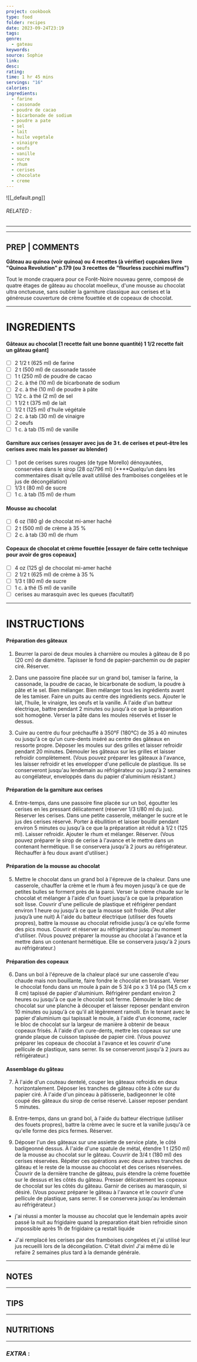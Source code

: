 ```yaml
---
project: cookbook
type: food
folder: recipes
date: 2023-09-24T23:19
tags: 
genre:
  - gateau
keywords: 
source: Sophie
link: 
desc: 
rating: 
time: 1 hr 45 mins
servings: "16"
calories: 
ingredients:
  - farine
  - cassonade
  - poudre de cacao
  - bicarbonade de sodium
  - poudre a pate
  - sel
  - lait
  - huile vegetale
  - vinaigre
  - oeufs
  - vanille
  - sucre
  - rhum
  - cerises
  - chocolate
  - creme
---
```


![[_default.png]]
###### *RELATED* : 
---


---
## PREP | COMMENTS

**Gâteau au quinoa (voir quinoa) ou 4 recettes (à vérifier) cupcakes livre "Quinoa Revolution" p.179 (ou 3 recettes de "flourless zucchini muffins")**

Tout le monde craquera pour ce Forêt-Noire nouveau genre, composé de quatre étages de gâteau au chocolat moelleux, d'une mousse au chocolat ultra onctueuse, sans oublier la garniture classique aux cerises et la généreuse couverture de crème fouettée et de copeaux de chocolat.

---
# INGREDIENTS

#### **Gâteaux au chocolat** [1 recette fait une bonne quantité) 1 1/2 recette fait un gâteau géant]

- [ ] 2 1/2 t (625 ml) de farine
- [ ] 2 t (500 ml) de cassonade tassée
- [ ] 1 t (250 ml) de poudre de cacao
- [ ] 2 c. à thé (10 ml) de bicarbonate de sodium
- [ ] 2 c. à thé (10 ml) de poudre à pâte
- [ ] 1/2 c. à thé (2 ml) de sel
- [ ] 1 1/2 t (375 ml) de lait
- [ ] 1/2 t (125 ml) d'huile végétale
- [ ] 2 c. à tab (30 ml) de vinaigre
- [ ] 2 oeufs
- [ ] 1 c. à tab (15 ml) de vanille
    
#### **Garniture aux cerises (essayer avec jus de 3 t. de cerises et peut-être les cerises avec mais les passer au blender)**
    
- [ ] 1 pot de cerises sures rouges (de type Morello) dénoyautées, conservées dans le sirop (28 oz/796 ml) (****Quelqu’un dans les commentaires disait qu’elle avait utililsé des framboises congelées et le jus de décongélation)
- [ ] 1/3 t (80 ml) de sucre
- [ ] 1 c. à tab (15 ml) de rhum
    
#### **Mousse au chocolat**
    
- [ ] 6 oz (180 g) de chocolat mi-amer haché
- [ ] 2 t (500 ml) de crème à 35 %
- [ ] 2 c. à tab (30 ml) de rhum
    
#### **Copeaux de chocolat et crème fouettée** [essayer de faire cette technique pour avoir de gros copeaux]
    
- [ ] 4 oz (125 g) de chocolat mi-amer haché
- [ ] 2 1/2 t (625 ml) de crème à 35 %
- [ ] 1/3 t (80 ml) de sucre
- [ ] 1 c. à thé (5 ml) de vanille
- [ ] cerises au marasquin avec les queues (facultatif)

---
# INSTRUCTIONS

#### **Préparation des gâteaux** 

1. Beurrer la paroi de deux moules à charnière ou moules à gâteau de 8 po (20 cm) de diamètre. Tapisser le fond de papier-parchemin ou de papier ciré. Réserver. 

2. Dans une passoire fine placée sur un grand bol, tamiser la farine, la cassonade, la poudre de cacao, le bicarbonate de sodium, la poudre à pâte et le sel. Bien mélanger. Bien mélanger tous les ingrédients avant de les tamiser. Faire un puits au centre des ingrédients secs. Ajouter le lait, l'huile, le vinaigre, les oeufs et la vanille. À l'aide d'un batteur électrique, battre pendant 2 minutes ou jusqu'à ce que la préparation soit homogène. Verser la pâte dans les moules réservés et lisser le dessus. 

3. Cuire au centre du four préchauffé à 350°F (180°C) de 35 à 40 minutes ou jusqu'à ce qu'un cure-dents inséré au centre des gâteaux en ressorte propre. Déposer les moules sur des grilles et laisser refroidir pendant 20 minutes. Démouler les gâteaux sur les grilles et laisser refroidir complètement. (Vous pouvez préparer les gâteaux à l'avance, les laisser refroidir et les envelopper d'une pellicule de plastique. Ils se conserveront jusqu'au lendemain au réfrigérateur ou jusqu'à 2 semaines au congélateur, enveloppés dans du papier d'aluminium résistant.)

#### **Préparation de la garniture aux cerises**

4. Entre-temps, dans une passoire fine placée sur un bol, égoutter les cerises en les pressant délicatement (réserver 1/3 t/80 ml du jus). Réserver les cerises. Dans une petite casserole, mélanger le sucre et le jus des cerises réservé. Porter à ébullition et laisser bouillir pendant environ 5 minutes ou jusqu'à ce que la préparation ait réduit à 1/2 t (125 ml). Laisser refroidir. Ajouter le rhum et mélanger. Réserver. (Vous pouvez préparer le sirop de cerise à l'avance et le mettre dans un contenant hermétique. Il se conservera jusqu'à 2 jours au réfrigérateur. Réchauffer à feu doux avant d'utiliser.)

#### **Préparation de la mousse au chocolat**

5. Mettre le chocolat dans un grand bol à l'épreuve de la chaleur. Dans une casserole, chauffer la crème et le rhum à feu moyen jusqu'à ce que de petites bulles se forment près de la paroi. Verser la crème chaude sur le chocolat et mélanger à l'aide d'un fouet jusqu'à ce que la préparation soit lisse. Couvrir d'une pellicule de plastique et réfrigérer pendant environ 1 heure ou jusqu'à ce que la mousse soit froide. (Peut aller jusqu’à une nuit) À l'aide du batteur électrique (utiliser des fouets propres), battre la mousse au chocolat refroidie jusqu'à ce qu'elle forme des pics mous. Couvrir et réserver au réfrigérateur jusqu'au moment d'utiliser. (Vous pouvez préparer la mousse au chocolat à l'avance et la mettre dans un contenant hermétique. Elle se conservera jusqu'à 2 jours au réfrigérateur.)

#### **Préparation des copeaux**

6. Dans un bol à l'épreuve de la chaleur placé sur une casserole d'eau chaude mais non bouillante, faire fondre le chocolat en brassant. Verser le chocolat fondu dans un moule à pain de 5 3/4 po x 3 1/4 po (14,5 cm x 8 cm) tapissé de papier d'aluminium. Réfrigérer pendant environ 2 heures ou jusqu'à ce que le chocolat soit ferme. Démouler le bloc de chocolat sur une planche à découper et laisser reposer pendant environ 10 minutes ou jusqu'à ce qu'il ait légèrement ramolli. En le tenant avec le papier d'aluminium qui tapissait le moule, à l'aide d'un économe, racler le bloc de chocolat sur la largeur de manière à obtenir de beaux copeaux frisés. À l'aide d'un cure-dents, mettre les copeaux sur une grande plaque de cuisson tapissée de papier ciré. (Vous pouvez préparer les copeaux de chocolat à l'avance et les couvrir d'une pellicule de plastique, sans serrer. Ils se conserveront jusqu'à 2 jours au réfrigérateur.)

#### **Assemblage du gâteau** 

7. À l'aide d'un couteau dentelé, couper les gâteaux refroidis en deux horizontalement. Déposer les tranches de gâteau côte à côte sur du papier ciré. À l'aide d'un pinceau à pâtisserie, badigeonner le côté coupé des gâteaux du sirop de cerise réservé. Laisser reposer pendant 5 minutes.

8. Entre-temps, dans un grand bol, à l'aide du batteur électrique (utiliser des fouets propres), battre la crème avec le sucre et la vanille jusqu'à ce qu'elle forme des pics fermes. Réserver. 

9. Déposer l'un des gâteaux sur une assiette de service plate, le côté badigeonné dessus. À l'aide d'une spatule de métal, étendre 1 t (250 ml) de la mousse au chocolat sur le gâteau. Couvrir de 3/4 t (180 ml) des cerises réservées. Répéter ces opérations avec deux autres tranches de gâteau et le reste de la mousse au chocolat et des cerises réservées. Couvrir de la dernière tranche de gâteau, puis étendre la crème fouettée sur le dessus et les côtés du gâteau. Presser délicatement les copeaux de chocolat sur les côtés du gâteau. Garnir de cerises au marasquin, si désiré. (Vous pouvez préparer le gâteau à l'avance et le couvrir d'une pellicule de plastique, sans serrer. Il se conservera jusqu'au lendemain au réfrigérateur.)

- j'ai réussi a monter la mousse au chocolat que le lendemain après avoir passé la nuit au frigidaire quand la preparation était bien refroidie sinon impossible après 1h de frigidaire ça restait liquide
    
- J'ai remplacé les cerises par des framboises congelées et j'ai utilisé leur jus recueilli lors de la décongélation. C'était divin! J'ai même dû le refaire 2 semaines plus tard à la demande générale.

---
## NOTES



---
## TIPS



---
## NUTRITIONS



---
### *EXTRA* :



